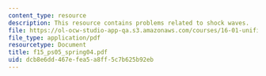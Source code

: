 ```yaml
---
content_type: resource
description: This resource contains problems related to shock waves.
file: https://ol-ocw-studio-app-qa.s3.amazonaws.com/courses/16-01-unified-engineering-i-ii-iii-iv-fall-2005-spring-2006/dcb8e6dd467efea5a8ff5c7b625b92eb_f15_ps05_spring04.pdf
file_type: application/pdf
resourcetype: Document
title: f15_ps05_spring04.pdf
uid: dcb8e6dd-467e-fea5-a8ff-5c7b625b92eb
---
```

